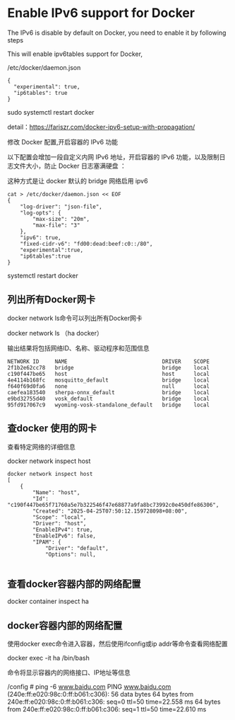 # Enable  IPv6 support for Docker

The IPv6  is disable by default on Docker, you need to enable it by following steps

This will enable ipv6tables support for Docker,

/etc/docker/daemon.json
~~~
{
  "experimental": true,
  "ip6tables": true
}

~~~

sudo systemctl restart docker

detail：https://fariszr.com/docker-ipv6-setup-with-propagation/

修改 Docker 配置,开启容器的 IPv6 功能

以下配置会增加一段自定义内网 IPv6 地址，开启容器的 IPv6 功能，以及限制日志文件大小，防止 Docker 日志塞满硬盘 ：

这种方式是让 docker 默认的 bridge 网络启用 ipv6
~~~
cat > /etc/docker/daemon.json << EOF
{
    "log-driver": "json-file",
    "log-opts": {
        "max-size": "20m",
        "max-file": "3"
    },
    "ipv6": true,
    "fixed-cidr-v6": "fd00:dead:beef:c0::/80",
    "experimental":true,
    "ip6tables":true
}
~~~


systemctl restart docker

## 列出所有Docker网卡
docker network ls命令可以列出所有Docker网卡

docker network ls   （ha docker）

输出结果将包括网络ID、名称、驱动程序和范围信息
~~~
NETWORK ID     NAME                              DRIVER    SCOPE
2f1b2e62cc78   bridge                            bridge    local
c190f447be65   host                              host      local
4e4114b168fc   mosquitto_default                 bridge    local
f640f69d0fa6   none                              null      local
caefea183540   sherpa-onnx_default               bridge    local
e9bd32755d40   vosk_default                      bridge    local
95fd917067c9   wyoming-vosk-standalone_default   bridge    local

~~~


## 查docker 使用的网卡

查看特定网络的详细信息

docker network inspect host
~~~
docker network inspect host
[
    {
        "Name": "host",
        "Id": "c190f447be65f71760a5e7b322546f47e68877a9fa8bc73992c0e450dfe86306",
        "Created": "2025-04-25T07:50:12.159728098+08:00",
        "Scope": "local",
        "Driver": "host",
        "EnableIPv4": true,
        "EnableIPv6": false,
        "IPAM": {
            "Driver": "default",
            "Options": null,


~~~

## 查看docker容器内部的网络配置

docker container inspect ha


##  docker容器内部的网络配置

使用docker exec命令进入容器，然后使用ifconfig或ip addr等命令查看网络配置

docker exec -it ha /bin/bash

命令将显示容器内的网络接口、IP地址等信息

/config # ping -6 www.baidu.com
PING www.baidu.com (240e:ff:e020:98c:0:ff:b061:c306): 56 data bytes
64 bytes from 240e:ff:e020:98c:0:ff:b061:c306: seq=0 ttl=50 time=22.558 ms
64 bytes from 240e:ff:e020:98c:0:ff:b061:c306: seq=1 ttl=50 time=22.610 ms
 

